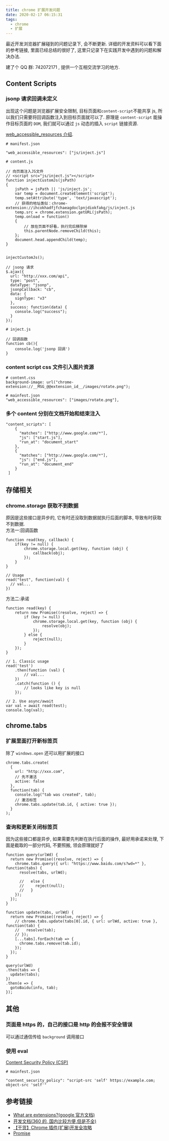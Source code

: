 ```yaml
---
title: chrome 扩展开发问题
date: 2020-02-17 06:15:31
tags:
  - chrome
  - 扩展
---
```


最近开发浏览器扩展碰到的问题记录下, 会不断更新. 详细的开发资料可以看下面的参考链接, 里面已经总结的很好了, 这里只记录下在实践开发中遇到的问题和解决办法.

建了个 QQ 群: 742072171 , 提供一个互相交流学习的地方.

## Content Scripts

### jsonp 请求回调未定义

出现这个问题是浏览器扩展安全限制, 目标页面和`content-script`不能共享 js, 所以我们只需要将回调函数注入到目标页面就可以了. 原理是 `content-script` 能操作目标页面的 `DOM`, 我们就可以通过 `js` 动态的插入 `script` 链接资源.

[web_accessible_resources 介绍](http://open.chrome.360.cn/extension_dev/manifest.html#web_accessible_resources).

```
# manifest.json

"web_accessible_resources": ["js/inject.js"]
```

```
# content.js

// 向页面注入JS文件
// <script src="js/inject.js"></script>
function injectCustomJs(jsPath)
{
    jsPath = jsPath || 'js/inject.js';
    var temp = document.createElement('script');
    temp.setAttribute('type', 'text/javascript');
    // 获得的地址类似：chrome-extension://ihcokhadfjfchaeagdoclpnjdiokfakg/js/inject.js
    temp.src = chrome.extension.getURL(jsPath);
    temp.onload = function()
    {
        // 放在页面不好看，执行完后移除掉
        this.parentNode.removeChild(this);
    };
    document.head.appendChild(temp);
}


injectCustomJs();

// jsonp 请求
$.ajax({
  url: "http://xxx.com/api",
  type: "post",
  dataType: "jsonp",
  jsonpCallback: "cb",
  data: {
    signType: "v3"
  },
  success: function(data) {
    console.log("success");
  }
});

```

```
# inject.js

// 回调函数
function cb(){
    console.log('jsonp 回调')
}
```

### content script css 文件引入图片资源

```
# content.css
background-image: url("chrome-extension://__MSG_@@extension_id__/images/rotate.png");
```

```
# mainfest.json
"web_accessible_resources": ["images/rotate.png"],
```

### 多个 content 分别在文档开始和结束注入

```
"content_scripts": [
    {
      "matches": ["http://www.google.com/*"],
      "js": ["start.js"],
      "run_at": "document_start"
    },
    {
      "matches": ["http://www.google.com/*"],
      "js": ["end.js"],
      "run_at": "document_end"
    }
 ]
```

## 存储相关

### chrome.storage 获取不到数据

原因是这些接口是异步的, 它有时还没取到数据就执行后面的脚本, 导致有时获取不到数据.  
方法一:回调函数

```
function read(key, callback) {
    if(key != null) {
        chrome.storage.local.get(key, function (obj) {
            callback(obj);
        });
    }
}

// Usage
read("test", function(val) {
  // val...
})
```

方法二:承诺

```
function read(key) {
    return new Promise((resolve, reject) => {
        if (key != null) {
            chrome.storage.local.get(key, function (obj) {
                resolve(obj);
            });
        } else {
            reject(null);
        }
    });
}

// 1. Classic usage
read('test')
    .then(function (val) {
        // val...
    })
    .catch(function () {
        // looks like key is null
    });

// 2. Use async/await
var val = await read(test);
console.log(val);
```

## chrome.tabs

### 扩展里面打开新标签页

除了 `windows.open` 还可以用扩展的接口

```
chrome.tabs.create(
  {
    url: "http://xxx.com",
    // 先不激活
    active: false
  },
  function(tab) {
    console.log("tab was created", tab);
    // 激活标签
    chrome.tabs.update(tab.id, { active: true });
  }
);
```

### 查询和更新关闭标签页

因为这些接口都是异步, 如果需要先判断在执行后面的操作, 最好用承诺来处理, 下面是截取的一部分代码, 不要照搬, 领会原理就好了

```
function query(urlWd) {
  return new Promise((resolve, reject) => {
    chrome.tabs.query({ url: "https://www.baidu.com/s?wd=*" }, function(tabs) {
      resolve(tabs, urlWd);

      //   else {
      //     reject(null);
      //   }
    });
  });
}

function update(tabs, urlWd) {
  return new Promise((resolve, reject) => {
    // chrome.tabs.update(tabs[0].id, { url: urlWd, active: true }, function(tab) {
    //   resolve(tab);
    // });
    [...tabs].forEach(tab => {
      chrome.tabs.remove(tab.id);
    });
  });
}

query(urlWd)
.then(tabs => {
  update(tabs);
})
.then(e => {
  gotoBaidu(info, tab);
});
```

## 其他

### 页面是 https 的，自己的接口是 http 的会报不安全错误

可以通过通信传给 `background` 调用接口

### 使用 eval

[Content Security Policy (CSP)](https://developer.chrome.com/extensions/contentSecurityPolicy)

```
# mainfest.json

"content_security_policy": "script-src 'self' https://example.com; object-src 'self'"
```

## 参考链接

- [What are extensions?(google 官方文档)](https://developer.chrome.com/extensions)
- [开发文档(360 的, 国内比较方便,但是不全)](http://open.chrome.360.cn/extension_dev/overview.html)
- [【干货】Chrome 插件(扩展)开发全攻略](https://www.cnblogs.com/liuxianan/p/chrome-plugin-develop.html)
- [Promise](https://developer.mozilla.org/zh-CN/docs/Web/JavaScript/Reference/Global_Objects/Promise)
